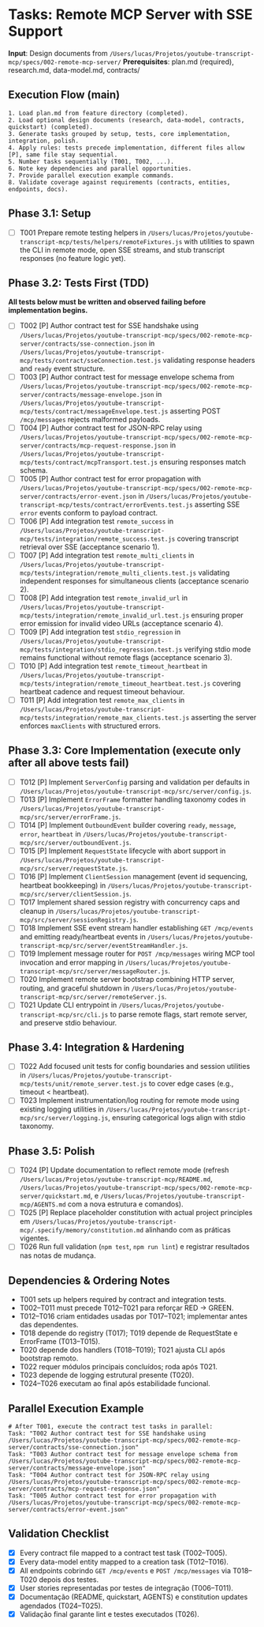 # Tasks: Remote MCP Server with SSE Support

**Input**: Design documents from `/Users/lucas/Projetos/youtube-transcript-mcp/specs/002-remote-mcp-server/`
**Prerequisites**: plan.md (required), research.md, data-model.md, contracts/

## Execution Flow (main)
```
1. Load plan.md from feature directory (completed).
2. Load optional design documents (research, data-model, contracts, quickstart) (completed).
3. Generate tasks grouped by setup, tests, core implementation, integration, polish.
4. Apply rules: tests precede implementation, different files allow [P], same file stay sequential.
5. Number tasks sequentially (T001, T002, ...).
6. Note key dependencies and parallel opportunities.
7. Provide parallel execution example commands.
8. Validate coverage against requirements (contracts, entities, endpoints, docs).
```

## Phase 3.1: Setup
- [ ] T001 Prepare remote testing helpers in `/Users/lucas/Projetos/youtube-transcript-mcp/tests/helpers/remoteFixtures.js` with utilities to spawn the CLI in remote mode, open SSE streams, and stub transcript responses (no feature logic yet).

## Phase 3.2: Tests First (TDD)
**All tests below must be written and observed failing before implementation begins.**
- [ ] T002 [P] Author contract test for SSE handshake using `/Users/lucas/Projetos/youtube-transcript-mcp/specs/002-remote-mcp-server/contracts/sse-connection.json` in `/Users/lucas/Projetos/youtube-transcript-mcp/tests/contract/sseConnection.test.js` validating response headers and `ready` event structure.
- [ ] T003 [P] Author contract test for message envelope schema from `/Users/lucas/Projetos/youtube-transcript-mcp/specs/002-remote-mcp-server/contracts/message-envelope.json` in `/Users/lucas/Projetos/youtube-transcript-mcp/tests/contract/messageEnvelope.test.js` asserting POST `/mcp/messages` rejects malformed payloads.
- [ ] T004 [P] Author contract test for JSON-RPC relay using `/Users/lucas/Projetos/youtube-transcript-mcp/specs/002-remote-mcp-server/contracts/mcp-request-response.json` in `/Users/lucas/Projetos/youtube-transcript-mcp/tests/contract/mcpTransport.test.js` ensuring responses match schema.
- [ ] T005 [P] Author contract test for error propagation with `/Users/lucas/Projetos/youtube-transcript-mcp/specs/002-remote-mcp-server/contracts/error-event.json` in `/Users/lucas/Projetos/youtube-transcript-mcp/tests/contract/errorEvents.test.js` asserting SSE `error` events conform to payload contract.
- [ ] T006 [P] Add integration test `remote_success` in `/Users/lucas/Projetos/youtube-transcript-mcp/tests/integration/remote_success.test.js` covering transcript retrieval over SSE (acceptance scenario 1).
- [ ] T007 [P] Add integration test `remote_multi_clients` in `/Users/lucas/Projetos/youtube-transcript-mcp/tests/integration/remote_multi_clients.test.js` validating independent responses for simultaneous clients (acceptance scenario 2).
- [ ] T008 [P] Add integration test `remote_invalid_url` in `/Users/lucas/Projetos/youtube-transcript-mcp/tests/integration/remote_invalid_url.test.js` ensuring proper error emission for invalid video URLs (acceptance scenario 4).
- [ ] T009 [P] Add integration test `stdio_regression` in `/Users/lucas/Projetos/youtube-transcript-mcp/tests/integration/stdio_regression.test.js` verifying stdio mode remains functional without remote flags (acceptance scenario 3).
- [ ] T010 [P] Add integration test `remote_timeout_heartbeat` in `/Users/lucas/Projetos/youtube-transcript-mcp/tests/integration/remote_timeout_heartbeat.test.js` covering heartbeat cadence and request timeout behaviour.
- [ ] T011 [P] Add integration test `remote_max_clients` in `/Users/lucas/Projetos/youtube-transcript-mcp/tests/integration/remote_max_clients.test.js` asserting the server enforces `maxClients` with structured errors.

## Phase 3.3: Core Implementation (execute only after all above tests fail)
- [ ] T012 [P] Implement `ServerConfig` parsing and validation per defaults in `/Users/lucas/Projetos/youtube-transcript-mcp/src/server/config.js`.
- [ ] T013 [P] Implement `ErrorFrame` formatter handling taxonomy codes in `/Users/lucas/Projetos/youtube-transcript-mcp/src/server/errorFrame.js`.
- [ ] T014 [P] Implement `OutboundEvent` builder covering `ready`, `message`, `error`, `heartbeat` in `/Users/lucas/Projetos/youtube-transcript-mcp/src/server/outboundEvent.js`.
- [ ] T015 [P] Implement `RequestState` lifecycle with abort support in `/Users/lucas/Projetos/youtube-transcript-mcp/src/server/requestState.js`.
- [ ] T016 [P] Implement `ClientSession` management (event id sequencing, heartbeat bookkeeping) in `/Users/lucas/Projetos/youtube-transcript-mcp/src/server/clientSession.js`.
- [ ] T017 Implement shared session registry with concurrency caps and cleanup in `/Users/lucas/Projetos/youtube-transcript-mcp/src/server/sessionRegistry.js`.
- [ ] T018 Implement SSE event stream handler establishing `GET /mcp/events` and emitting ready/heartbeat events in `/Users/lucas/Projetos/youtube-transcript-mcp/src/server/eventStreamHandler.js`.
- [ ] T019 Implement message router for `POST /mcp/messages` wiring MCP tool invocation and error mapping in `/Users/lucas/Projetos/youtube-transcript-mcp/src/server/messageRouter.js`.
- [ ] T020 Implement remote server bootstrap combining HTTP server, routing, and graceful shutdown in `/Users/lucas/Projetos/youtube-transcript-mcp/src/server/remoteServer.js`.
- [ ] T021 Update CLI entrypoint in `/Users/lucas/Projetos/youtube-transcript-mcp/src/cli.js` to parse remote flags, start remote server, and preserve stdio behaviour.

## Phase 3.4: Integration & Hardening
- [ ] T022 Add focused unit tests for config boundaries and session utilities in `/Users/lucas/Projetos/youtube-transcript-mcp/tests/unit/remote_server.test.js` to cover edge cases (e.g., timeout < heartbeat).
- [ ] T023 Implement instrumentation/log routing for remote mode using existing logging utilities in `/Users/lucas/Projetos/youtube-transcript-mcp/src/server/logging.js`, ensuring categorical logs align with stdio taxonomy.

## Phase 3.5: Polish
- [ ] T024 [P] Update documentation to reflect remote mode (refresh `/Users/lucas/Projetos/youtube-transcript-mcp/README.md`, `/Users/lucas/Projetos/youtube-transcript-mcp/specs/002-remote-mcp-server/quickstart.md`, e `/Users/lucas/Projetos/youtube-transcript-mcp/AGENTS.md` com a nova estrutura e comandos).
- [ ] T025 [P] Replace placeholder constitution with actual project principles em `/Users/lucas/Projetos/youtube-transcript-mcp/.specify/memory/constitution.md` alinhando com as práticas vigentes.
- [ ] T026 Run full validation (`npm test`, `npm run lint`) e registrar resultados nas notas de mudança.

## Dependencies & Ordering Notes
- T001 sets up helpers required by contract and integration tests.
- T002–T011 must precede T012–T021 para reforçar RED → GREEN.
- T012–T016 criam entidades usadas por T017–T021; implementar antes das dependentes.
- T018 depende do registry (T017); T019 depende de RequestState e ErrorFrame (T013–T015).
- T020 depende dos handlers (T018–T019); T021 ajusta CLI após bootstrap remoto.
- T022 requer módulos principais concluídos; roda após T021.
- T023 depende de logging estrutural presente (T020).
- T024–T026 executam ao final após estabilidade funcional.

## Parallel Execution Example
```
# After T001, execute the contract test tasks in parallel:
Task: "T002 Author contract test for SSE handshake using /Users/lucas/Projetos/youtube-transcript-mcp/specs/002-remote-mcp-server/contracts/sse-connection.json"
Task: "T003 Author contract test for message envelope schema from /Users/lucas/Projetos/youtube-transcript-mcp/specs/002-remote-mcp-server/contracts/message-envelope.json"
Task: "T004 Author contract test for JSON-RPC relay using /Users/lucas/Projetos/youtube-transcript-mcp/specs/002-remote-mcp-server/contracts/mcp-request-response.json"
Task: "T005 Author contract test for error propagation with /Users/lucas/Projetos/youtube-transcript-mcp/specs/002-remote-mcp-server/contracts/error-event.json"
```

## Validation Checklist
- [x] Every contract file mapped to a contract test task (T002–T005).
- [x] Every data-model entity mapped to a creation task (T012–T016).
- [x] All endpoints cobrindo `GET /mcp/events` e `POST /mcp/messages` via T018–T020 depois dos testes.
- [x] User stories representadas por testes de integração (T006–T011).
- [x] Documentação (README, quickstart, AGENTS) e constitution updates agendados (T024–T025).
- [x] Validação final garante lint e testes executados (T026).
